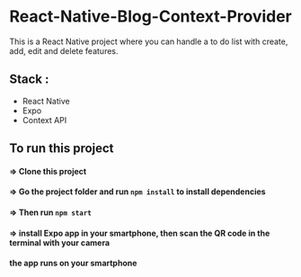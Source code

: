 
# React-Native-Blog-Context-Provider

This is a React Native project where you can handle a to do list with create, add, edit and delete features.

## Stack :

  - React Native
  - Expo
  - Context API

## To run this project

#### => Clone this project 

#### => Go the project folder and run `npm install` to install dependencies

#### => Then run `npm start`

#### => install Expo app in your smartphone, then scan the QR code in the terminal with your camera

#### the app runs on your smartphone

